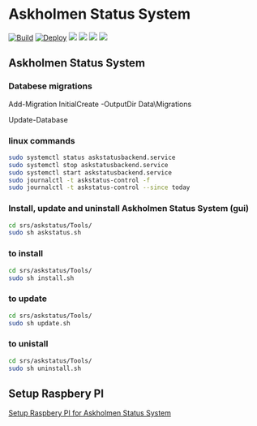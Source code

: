 # Askholmen Status System
[![Build](https://github.com/mickew/askstatus/actions/workflows/build.yml/badge.svg)](https://github.com/mickew/askstatus/actions/workflows/build.yml)
[![Deploy](https://github.com/mickew/askstatus/actions/workflows/deploy.yml/badge.svg)](https://github.com/mickew/askstatus/actions/workflows/deploy.yml)
[![](https://img.shields.io/github/v/release/mickew/askstatus)](https://github.com/mickew/askstatus/releases/latest)
[![](https://img.shields.io/github/issues/mickew/askstatus)](https://github.com/mickew/askstatus/issues)
[![](https://img.shields.io/github/issues-closed/mickew/askstatus)](https://github.com/mickew/askstatus/issues?q=is%3Aissue+is%3Aclosed)
[![](https://img.shields.io/github/milestones/progress-percent/mickew/askstatus/2)](https://github.com/mickew/askstatus/milestone/2)
## Askholmen Status System

### Databese migrations

Add-Migration InitialCreate -OutputDir Data\Migrations

Update-Database

### linux commands

```bash
sudo systemctl status askstatusbackend.service
sudo systemctl stop askstatusbackend.service
sudo systemctl start askstatusbackend.service
sudo journalctl -t askstatus-control -f
sudo journalctl -t askstatus-control --since today
```

### Install, update and uninstall Askholmen Status System (gui)

```bash
cd srs/askstatus/Tools/
sudo sh askstatus.sh 
```



### to install

```bash
cd srs/askstatus/Tools/
sudo sh install.sh 
```

### to update

```bash
cd srs/askstatus/Tools/
sudo sh update.sh
```

### to unistall

```bash
cd srs/askstatus/Tools/
sudo sh uninstall.sh
```

## Setup Raspbery PI
[Setup Raspbery PI for Askholmen Status System](Tools/RPISetup.md)
```
